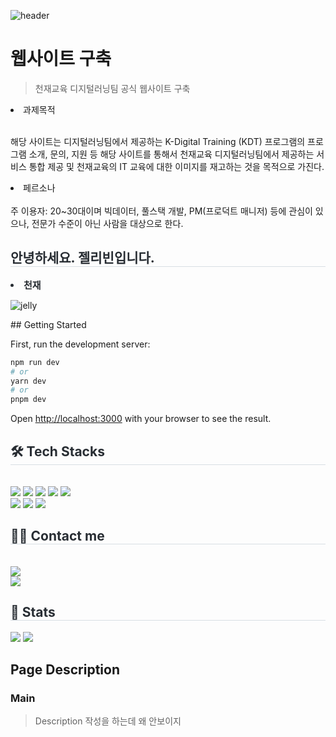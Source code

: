 ![header](https://capsule-render.vercel.app/api?type=waving&color=auto&height=300&section=header&text=Jelly%20bean&fontSize=90&animation=fadeIn&fontAlignY=38&desc=%20Profile%20or%20any%20Repo%20like%20me!&descAlignY=51&descAlign=62)

# 웹사이트 구축
> 천재교육 디지털러닝팀 공식 웹사이트 구축

<li>과제목적</li><br>

<p>해당 사이트는 디지털러닝팀에서 제공하는 K-Digital Training (KDT) 프로그램의 프로그램 소개, 문의, 지원 등 해당 사이트를 통해서 천재교육 디지털러닝팀에서 제공하는 서비스 통합 제공 및 천재교육의 IT 교육에 대한 이미지를 재고하는 것을 목적으로 가진다.</p>

<li>페르소나</li><br>
주 이용자: 20~30대이며 빅데이터, 풀스택 개발, PM(프로덕트 매니저) 등에 관심이 있으나, 전문가 수준이 아닌 사람을 대상으로 한다.

<div style="text-align: left;">
<h2 style="border-bottom: 1px solid #d8dee4; color: #282d33;"> 안녕하세요. 젤리빈입니다. </h2>
<div style="font-weight: 700; font-size: 15px; text-align: left; color: #282d33;"> <li> 천재 </div>

![jelly](https://github.com/SoDajang/Jelly_bean/assets/136549638/65f92957-b802-460f-9f56-ab9a060332a1)

<div>
## Getting Started

First, run the development server:

```bash
npm run dev
# or
yarn dev
# or
pnpm dev
```
Open [http://localhost:3000](http://localhost:3000) with your browser to see the result.

</div>

<div style="text-align: left;">
<h2 style="border-bottom: 1px solid #d8dee4; color: #282d33;"> 🛠️ Tech Stacks </h2> <br>
<div style="margin: ; text-align: left;" "text-align: left;"> <img src="https://img.shields.io/badge/Figma-F24E1E?style=flat-square&logo=Figma&logoColor=white">
<img src="https://img.shields.io/badge/GitHub Pages-222222?style=flat-square&logo=GitHub Pages&logoColor=white">
<img src="https://img.shields.io/badge/Vue.js-4FC08D?style=flat-square&logo=Vue.js&logoColor=white">
<img src="https://img.shields.io/badge/Spring-6DB33F?style=flat-square&logo=Spring&logoColor=white">
<img src="https://img.shields.io/badge/MariaDB-003545?style=flat-square&logo=MariaDB&logoColor=white">
<br/><img src="https://img.shields.io/badge/Git-F05032?style=flat-square&logo=Git&logoColor=white">
<img src="https://img.shields.io/badge/Github-181717?style=flat-square&logo=Github&logoColor=white">
<img src="https://img.shields.io/badge/Java-007396?style=flat-square&logo=Java&logoColor=white">
</div>
</div>
<div style="text-align: left;">
<h2 style="border-bottom: 1px solid #d8dee4; color: #282d33;"> 🧑‍💻 Contact me </h2> <br>
<div style="text-align: left;"> <a href=> <img src="https://img.shields.io/badge/Notion-000000?style=flat-square&logo=Notion&logoColor=white&link="> </a>
</div> <div style="text-align: left;"> <a href="https://hits.seeyoufarm.com"> <img src="https://hits.seeyoufarm.com/api/count/incr/badge.svg?url=https%3A%2F%2Fgithub.com%2FJellybean%2F&count_bg=%23000000&title_bg=%23000000&icon=github.svg&icon_color=%23FFFFFF&title=GitHub&edge_flat=false"/></a>
</div> </div>
<div style="text-align: left;">
<h2 style="border-bottom: 1px solid #d8dee4; color: #282d33;"> 🏅 Stats </h2> <div style="text-align: left;"> <img src="https://github-readme-stats.vercel.app/api?username=Jellybean&bg_color=180,fffbb9,00000000&title_color=000000&text_color=000000"
/> <img src="https://github-readme-stats.vercel.app/api/top-langs/?username=Jellybean&layout=compact&bg_color=180,fffbb9,00000000&title_color=000000&text_color=000000"
/> </div>
</div>

## Page Description
### Main
> Description
작성을 하는데 왜 안보이지
